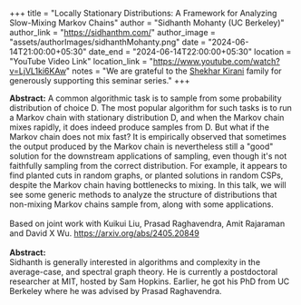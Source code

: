 +++
title = "Locally Stationary Distributions: A Framework for Analyzing Slow-Mixing Markov Chains"
author = "Sidhanth Mohanty (UC Berkeley)"
author_link = "https://sidhanthm.com/"
author_image = "assets/authorImages/sidhanthMohanty.png"
date = "2024-06-14T21:00:00+05:30"
date_end = "2024-06-14T22:00:00+05:30"
location = "YouTube Video Link"
location_link = "https://www.youtube.com/watch?v=LjVL1ki6KAw"
notes = "We are grateful to the <a href = "https://www.accel.com/people/shekhar-kirani" target= "_blank">Shekhar Kirani</a> family for generously supporting this seminar series."
+++

<b>Abstract:</b>
A common algorithmic task is to sample from some probability distribution of choice D. The most popular algorithm for
such tasks is to run a Markov chain with stationary distribution D, and when the Markov chain mixes rapidly, it does
indeed produce samples from D.
But what if the Markov chain does not mix fast? It is empirically observed that sometimes the output produced by the
Markov chain is nevertheless still a "good" solution for the downstream applications of sampling, even though it's not
faithfully sampling from the correct distribution.
For example, it appears to find planted cuts in random graphs, or planted solutions in random CSPs, despite the Markov
chain having bottlenecks to mixing.
In this talk, we will see some generic methods to analyze the structure of distributions that non-mixing Markov chains
sample from, along with some applications.
<br><br>
Based on joint work with Kuikui Liu, Prasad Raghavendra, Amit Rajaraman and David X Wu. https://arxiv.org/abs/2405.20849
<br><br>
<b>Abstract:</b>
<br>
Sidhanth is generally interested in algorithms and complexity in the average-case, and spectral graph theory. He is
currently a postdoctoral researcher at MIT, hosted by Sam Hopkins. Earlier, he got his PhD from UC Berkeley where he was
advised by Prasad Raghavendra.

